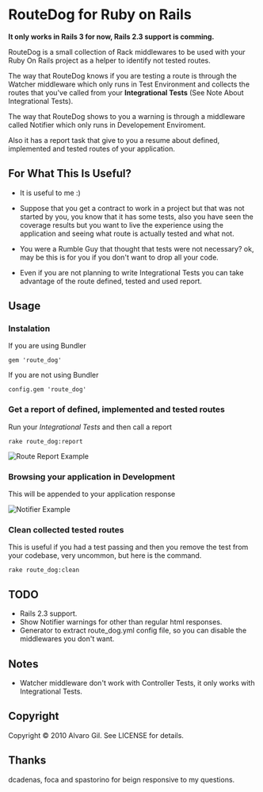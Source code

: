 RouteDog for Ruby on Rails
==========================

**It only works in Rails 3 for now, Rails 2.3 support is comming.**

RouteDog is a small collection of Rack middlewares to be used with your Ruby On Rails project as a helper to identify not tested routes.

The way that RouteDog knows if you are testing a route is through the Watcher middleware which only runs in Test Environment
and collects the routes that you've called from your **Integrational Tests** (See Note About Integrational Tests).

The way that RouteDog shows to you a warning is through a middleware called Notifier which only runs in Developement Enviroment.

Also it has a report task that give to you a resume about defined, implemented and tested routes of your application.


For What This Is Useful?
------------------------

* It is useful to me :)

* Suppose that you get a contract to work in a project but that was not started by you, you know that it has some tests, also you have seen
the coverage results but you want to live the experience using the application and seeing what route is actually tested and what not.

* You were a Rumble Guy that thought that tests were not necessary? ok, may be this is for you if you don't want to drop all your code.

* Even if you are not planning to write Integrational Tests you can take advantage of the route defined, tested and used report.


Usage
-----

### Instalation ###

If you are using Bundler

    gem 'route_dog'

If you are not using Bundler

    config.gem 'route_dog'


### Get a report of defined, implemented and tested routes ###

Run your *Integrational Tests* and then call a report

    rake route_dog:report

![Route Report Example](http://img.skitch.com/20101103-p79s1css147a6tymt1i6mcanm7.jpg "Route Report Example")


### Browsing your application in Development ###

This will be appended to your application response

![Notifier Example](http://img.skitch.com/20101103-trxeweg66jh931qtpunh9u91gk.jpg "Notifier Example")


### Clean collected tested routes ###

This is useful if you had a test passing and then you remove the test from your codebase,
very uncommon, but here is the command.

    rake route_dog:clean


TODO
----

* Rails 2.3 support.
* Show Notifier warnings for other than regular html responses.
* Generator to extract route_dog.yml config file, so you can disable the middlewares you don't want.

Notes
-----

* Watcher middleware don't work with Controller Tests, it only works with Integrational Tests.


Copyright
---------

Copyright © 2010 Alvaro Gil. See LICENSE for details.


Thanks
------

dcadenas, foca and spastorino for beign responsive to my questions.
